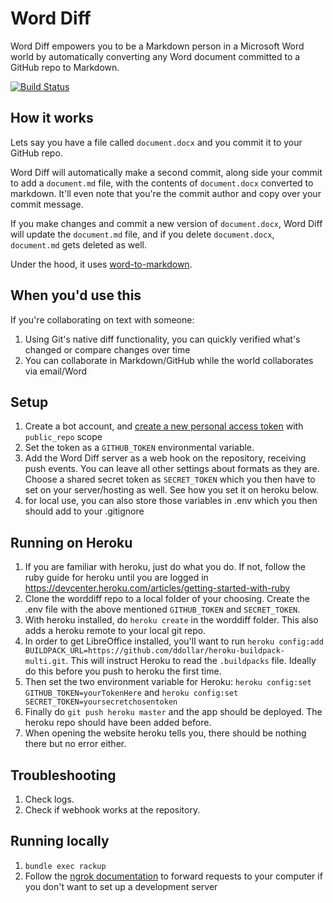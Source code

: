 # Word Diff

Word Diff empowers you to be a Markdown person in a Microsoft Word world by automatically converting any Word document committed to a GitHub repo to Markdown.

[![Build Status](https://travis-ci.org/benbalter/word_diff.svg?branch=master)](https://travis-ci.org/benbalter/word_diff)

## How it works

Lets say you have a file called `document.docx` and you commit it to your GitHub repo.

Word Diff will automatically make a second commit, along side your commit to add a `document.md` file, with the contents of `document.docx` converted to markdown. It'll even note that you're the commit author and copy over your commit message.

If you make changes and commit a new version of `document.docx`, Word Diff will update the `document.md` file, and if you delete `document.docx`, `document.md` gets deleted as well.

Under the hood, it uses [word-to-markdown](https://github.com/benbalter/word-to-markdown).

## When you'd use this

If you're collaborating on text with someone:

1. Using Git's native diff functionality, you can quickly verified what's changed or compare changes over time
2. You can collaborate in Markdown/GitHub while the world collaborates via email/Word

## Setup

1. Create a bot account, and [create a new personal access token](https://github.com/settings/tokens/new) with `public_repo` scope
2. Set the token as a `GITHUB_TOKEN` environmental variable.
3. Add the Word Diff server as a web hook on the repository, receiving push events. You can leave all other settings about formats as they are. Choose a shared secret token as `SECRET_TOKEN` which you then have to set on your server/hosting as well. See how you set it on heroku below.
4. for local use, you can also store those variables in .env which you then should add to your .gitignore

## Running on Heroku

1. If you are familiar with heroku, just do what you do. If not, follow the ruby guide for heroku until you are logged in https://devcenter.heroku.com/articles/getting-started-with-ruby
2. Clone the worddiff repo to a local folder of your choosing. Create the .env file with the above mentioned `GITHUB_TOKEN` and `SECRET_TOKEN`.
3. With heroku installed, do `heroku create` in the worddiff folder. This also adds a heroku remote to your local git repo.
4. In order to get LibreOffice installed, you'll want to run `heroku config:add BUILDPACK_URL=https://github.com/ddollar/heroku-buildpack-multi.git`. This will instruct Heroku to read the `.buildpacks` file. Ideally do this before you push to heroku the first time.
5. Then set the two environment variable for Heroku: `heroku config:set GITHUB_TOKEN=yourTokenHere` and `heroku config:set SECRET_TOKEN=yoursecretchosentoken`
6. Finally do `git push heroku master` and the app should be deployed. The heroku repo should have been added before.
7. When opening the website heroku tells you, there should be nothing there but no error either.

## Troubleshooting

1. Check logs.
2. Check if webhook works at the repository.

## Running locally

1. `bundle exec rackup`
2. Follow the [ngrok documentation](https://developer.github.com/webhooks/configuring/#using-ngrok) to forward requests to your computer if you don't want to set up a development server
